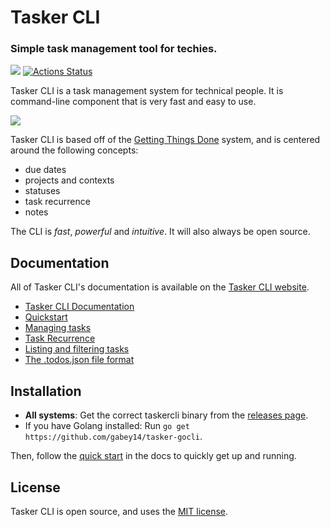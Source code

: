 # Tasker CLI

### Simple task management tool for techies.

[![](https://goreportcard.com/badge/github.com/gabey14/tasker-gocli)](https://goreportcard.com/report/github.com/gabey14/tasker-gocli)
[![Actions Status](https://github.com/ultralist/ultralist/workflows/Go/badge.svg)](https://github.com/ultralist/ultralist/actions)

Tasker CLI is a task management system for technical people. It is command-line component that is very fast and easy to use.

[![](https://i.imgur.com/73UxNoe.png)](https://sites.google.com/view/tasker-cli/manualfeatures)

Tasker CLI is based off of the [Getting Things Done][gtd] system, and is centered around the following concepts:

- due dates
- projects and contexts
- statuses
- task recurrence
- notes

The CLI is _fast_, _powerful_ and _intuitive_. It will also always be open source.

## Documentation

All of Tasker CLI's documentation is available on the [Tasker CLI website](https://sites.google.com/view/tasker-cli/manualfeatures).

- [Tasker CLI Documentation](https://sites.google.com/view/tasker-cli/home)
- [Quickstart](https://sites.google.com/view/tasker-cli/manualfeatures)
- [Managing tasks](https://sites.google.com/view/tasker-cli/manualfeatures/managing-the-tasks)
- [Task Recurrence](https://sites.google.com/view/tasker-cli/manualfeatures/task-recurrence)
- [Listing and filtering tasks](https://sites.google.com/view/tasker-cli/manualfeatures/showinglisting-the-tasks)
- [The .todos.json file format](https://sites.google.com/view/tasker-cli/manualfeatures/managing-the-tasks)

## Installation

- **All systems**: Get the correct taskercli binary from the [releases page](https://github.com/gabey14/tasker-gocli/releases).
- If you have Golang installed: Run `go get https://github.com/gabey14/tasker-gocli`.

Then, follow the [quick start](https://sites.google.com/view/tasker-cli/manualfeatures) in the docs to quickly get up and running.

## License

Tasker CLI is open source, and uses the [MIT license](https://github.com/gabey14/tasker-gocli/blob/master/LICENSE.md).

[gtd]: http://lifehacker.com/productivity-101-a-primer-to-the-getting-things-done-1551880955
